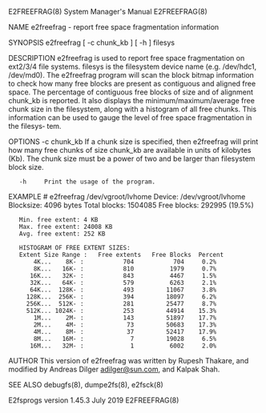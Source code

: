 E2FREEFRAG(8)                                                                              System Manager's Manual                                                                              E2FREEFRAG(8)

NAME
       e2freefrag - report free space fragmentation information

SYNOPSIS
       e2freefrag [ -c chunk_kb ] [ -h ] filesys

DESCRIPTION
       e2freefrag is used to report free space fragmentation on ext2/3/4 file systems.  filesys is the filesystem device name (e.g.  /dev/hdc1, /dev/md0).  The e2freefrag program will scan the block bitmap
       information to check how many free blocks are present as contiguous and aligned free space. The percentage of contiguous free blocks of size and of alignment chunk_kb is reported.  It also  displays
       the minimum/maximum/average free chunk size in the filesystem, along with a histogram of all free chunks.  This information can be used to gauge the level of free space fragmentation in the filesys‐
       tem.

OPTIONS
       -c chunk_kb
              If a chunk size is specified, then e2freefrag will print how many free chunks of size chunk_kb are available in units of kilobytes (Kb).  The chunk size must be a power of two and  be  larger
              than filesystem block size.

       -h     Print the usage of the program.

EXAMPLE
       # e2freefrag /dev/vgroot/lvhome
       Device: /dev/vgroot/lvhome
       Blocksize: 4096 bytes
       Total blocks: 1504085
       Free blocks: 292995 (19.5%)

       Min. free extent: 4 KB
       Max. free extent: 24008 KB
       Avg. free extent: 252 KB

       HISTOGRAM OF FREE EXTENT SIZES:
       Extent Size Range :   Free extents   Free Blocks  Percent
           4K...    8K- :           704           704     0.2%
           8K...   16K- :           810          1979     0.7%
          16K...   32K- :           843          4467     1.5%
          32K...   64K- :           579          6263     2.1%
          64K...  128K- :           493         11067     3.8%
         128K...  256K- :           394         18097     6.2%
         256K...  512K- :           281         25477     8.7%
         512K... 1024K- :           253         44914    15.3%
           1M...    2M- :           143         51897    17.7%
           2M...    4M- :            73         50683    17.3%
           4M...    8M- :            37         52417    17.9%
           8M...   16M- :             7         19028     6.5%
          16M...   32M- :             1          6002     2.0%

AUTHOR
       This version of e2freefrag was written by Rupesh Thakare, and modified by Andreas Dilger <adilger@sun.com>, and Kalpak Shah.

SEE ALSO
       debugfs(8), dumpe2fs(8), e2fsck(8)

E2fsprogs version 1.45.3                                                                          July 2019                                                                                     E2FREEFRAG(8)
